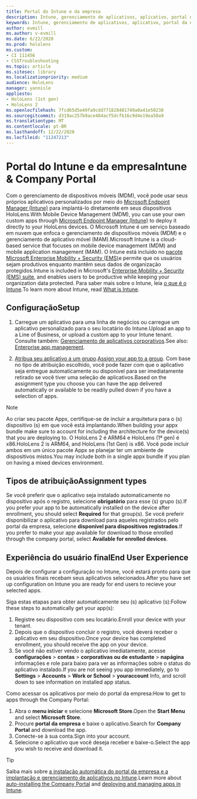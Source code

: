 ```yaml
---
title: Portal do Intune e da empresa
description: Intune, gerenciamento de aplicativos, aplicativo, portal da empresa, portal
keywords: Intune, gerenciamento de aplicativos, aplicativo, portal da empresa, portal, hololens
author: evmill
ms.author: v-evmill
ms.date: 6/22/2020
ms.prod: hololens
ms.custom:
- CI 111456
- CSSTroubleshooting
ms.topic: article
ms.sitesec: library
ms.localizationpriority: medium
audience: HoloLens
manager: yannisle
appliesto:
- HoloLens (1st gen)
- HoloLens 2
ms.openlocfilehash: 7fcd65d5e49fa9cdd771828401749a0a41e50238
ms.sourcegitcommit: d319ac257b9ace484acf5dcfb16c9d4e19ea50a9
ms.translationtype: MT
ms.contentlocale: pt-BR
ms.lasthandoff: 12/22/2020
ms.locfileid: "11247213"
---
```

# <span data-ttu-id="9343e-104">Portal do Intune e da empresa</span><span class="sxs-lookup"><span data-stu-id="9343e-104">Intune & Company Portal</span></span>

<span data-ttu-id="9343e-105">Com o gerenciamento de dispositivos móveis (MDM), você pode usar seus próprios aplicativos personalizados por meio do [Microsoft Endpoint Manager (Intune)](https://docs.microsoft.com/intune/windows-holographic-for-business) para implantá-lo diretamente em seus dispositivos HoloLens.</span><span class="sxs-lookup"><span data-stu-id="9343e-105">With Mobile Device Management (MDM), you can use your own custom apps through [Microsoft Endpoint Manager (Intune)](https://docs.microsoft.com/intune/windows-holographic-for-business) to deploy it directly to your HoloLens devices.</span></span> <span data-ttu-id="9343e-106">O Microsoft Intune é um serviço baseado em nuvem que enfoca o gerenciamento de dispositivos móveis (MDM) e o gerenciamento de aplicativo móvel (MAM).</span><span class="sxs-lookup"><span data-stu-id="9343e-106">Microsoft Intune is a cloud-based service that focuses on mobile device management (MDM) and mobile application management (MAM).</span></span> <span data-ttu-id="9343e-107">O Intune está incluído no [pacote Microsoft Enterprise Mobility + Security (EMS)](https://www.microsoft.com/microsoft-365/enterprise-mobility-security)e permite que os usuários sejam produtivos enquanto mantêm seus dados de organização protegidos.</span><span class="sxs-lookup"><span data-stu-id="9343e-107">Intune is included in Microsoft's [Enterprise Mobility + Security (EMS) suite](https://www.microsoft.com/microsoft-365/enterprise-mobility-security), and enables users to be productive while keeping your organization data protected.</span></span> <span data-ttu-id="9343e-108">Para saber mais sobre o Intune, leia [o que é o Intune](https://docs.microsoft.com/mem/intune/fundamentals/what-is-intune).</span><span class="sxs-lookup"><span data-stu-id="9343e-108">To learn more about Intune, read [What is Intune](https://docs.microsoft.com/mem/intune/fundamentals/what-is-intune).</span></span>

## <span data-ttu-id="9343e-109">Configuração</span><span class="sxs-lookup"><span data-stu-id="9343e-109">Setup</span></span>

1. <span data-ttu-id="9343e-110">Carregue um aplicativo para uma linha de negócios ou carregue um aplicativo personalizado para o seu locatário do Intune.</span><span class="sxs-lookup"><span data-stu-id="9343e-110">Upload an app to a Line of Business, or upload a custom app to your Intune tenant.</span></span> <span data-ttu-id="9343e-111">Consulte também: [Gerenciamento de aplicativos corporativos](https://docs.microsoft.com/windows/client-management/mdm/enterprise-app-management).</span><span class="sxs-lookup"><span data-stu-id="9343e-111">See also: [Enterprise app management](https://docs.microsoft.com/windows/client-management/mdm/enterprise-app-management).</span></span>

2. <span data-ttu-id="9343e-112">[Atribua seu aplicativo a um grupo](https://docs.microsoft.com/mem/intune/apps/apps-deploy).</span><span class="sxs-lookup"><span data-stu-id="9343e-112">[Assign your app to a group](https://docs.microsoft.com/mem/intune/apps/apps-deploy).</span></span> <span data-ttu-id="9343e-113">Com base no tipo de atribuição escolhido, você pode fazer com que o aplicativo seja entregue automaticamente ou disponível para ser imediatamente retirado se você tiver uma seleção de aplicativos.</span><span class="sxs-lookup"><span data-stu-id="9343e-113">Based on the assignment type you choose you can have the app delivered automatically or available to be readily pulled down if you have a selection of apps.</span></span> 

> [!NOTE] 
> <span data-ttu-id="9343e-114">Ao criar seu pacote Appx, certifique-se de incluir a arquitetura para o (s) dispositivo (s) em que você está implantando.</span><span class="sxs-lookup"><span data-stu-id="9343e-114">When building your appx bundle make sure to account for including the architecture for the device(s) that you are deploying to.</span></span> <span data-ttu-id="9343e-115">O HoloLens 2 é ARM64 e HoloLens (1ª gen) é x86.</span><span class="sxs-lookup"><span data-stu-id="9343e-115">HoloLens 2 is ARM64, and HoloLens (1st Gen) is x86.</span></span> <span data-ttu-id="9343e-116">Você pode incluir ambos em um único pacote Appx se planejar ter um ambiente de dispositivos mistos.</span><span class="sxs-lookup"><span data-stu-id="9343e-116">You may include both in a single appx bundle if you plan on having a mixed devices environment.</span></span>

## <span data-ttu-id="9343e-117">Tipos de atribuição</span><span class="sxs-lookup"><span data-stu-id="9343e-117">Assignment types</span></span>

<span data-ttu-id="9343e-118">Se você preferir que o aplicativo seja instalado automaticamente no dispositivo após o registro, selecione **obrigatório** para esse (s) grupo (s).</span><span class="sxs-lookup"><span data-stu-id="9343e-118">If you prefer your app to be automatically installed on the device after enrollment, you should select **Required** for that group(s).</span></span>
<span data-ttu-id="9343e-119">Se você preferir disponibilizar o aplicativo para download para aqueles registrados pelo portal da empresa, selecione **disponível para dispositivos registrados**.</span><span class="sxs-lookup"><span data-stu-id="9343e-119">If you prefer to make your app available for download to those enrolled through the company portal, select **Available for enrolled devices**.</span></span>


## <span data-ttu-id="9343e-120">Experiência do usuário final</span><span class="sxs-lookup"><span data-stu-id="9343e-120">End User Experience</span></span>

<span data-ttu-id="9343e-121">Depois de configurar a configuração no Intune, você estará pronto para que os usuários finais recebam seus aplicativos selecionados.</span><span class="sxs-lookup"><span data-stu-id="9343e-121">After you have set up configuration on Intune you are ready for end users to recieve your selected apps.</span></span>

<span data-ttu-id="9343e-122">Siga estas etapas para obter automaticamente seu (s) aplicativo (s):</span><span class="sxs-lookup"><span data-stu-id="9343e-122">Follow these steps to automatically get your app(s):</span></span>
1. <span data-ttu-id="9343e-123">Registre seu dispositivo com seu locatário.</span><span class="sxs-lookup"><span data-stu-id="9343e-123">Enroll your device with your tenant.</span></span> 
2. <span data-ttu-id="9343e-124">Depois que o dispositivo concluir o registro, você deverá receber o aplicativo em seu dispositivo.</span><span class="sxs-lookup"><span data-stu-id="9343e-124">Once your device has completed enrollment, you should receive the app on your device.</span></span> 
3. <span data-ttu-id="9343e-125">Se você não estiver vendo o aplicativo imediatamente, acesse **configurações**  >  **contas**  >  **corporativas ou de estudante**  >  **napágina** informações e role para baixo para ver as informações sobre o status do aplicativo instalado.</span><span class="sxs-lookup"><span data-stu-id="9343e-125">If you are not seeing you app immediately, go to **Settings** > **Accounts** > **Work or School** > **youraccount** Info, and scroll down to see information on installed app status.</span></span>

<span data-ttu-id="9343e-126">Como acessar os aplicativos por meio do portal da empresa:</span><span class="sxs-lookup"><span data-stu-id="9343e-126">How to get to apps through the Company Portal:</span></span>
1. <span data-ttu-id="9343e-127">Abra o **menu iniciar** e selecione **Microsoft Store**.</span><span class="sxs-lookup"><span data-stu-id="9343e-127">Open the **Start Menu** and select **Microsoft Store**.</span></span> 
2. <span data-ttu-id="9343e-128">Procure **portal da empresa** e baixe o aplicativo.</span><span class="sxs-lookup"><span data-stu-id="9343e-128">Search for **Company Portal** and download the app.</span></span>
3. <span data-ttu-id="9343e-129">Conecte-se à sua conta.</span><span class="sxs-lookup"><span data-stu-id="9343e-129">Sign into your account.</span></span>
4. <span data-ttu-id="9343e-130">Selecione o aplicativo que você deseja receber e baixe-o.</span><span class="sxs-lookup"><span data-stu-id="9343e-130">Select the app you wish to receive and download it.</span></span>

> [!Tip]
> <span data-ttu-id="9343e-131">Saiba mais sobre [a instalação automática do portal da empresa e a](https://docs.microsoft.com/mem/intune/apps/company-portal-app) [implantação e gerenciamento de aplicativos no Intune](https://docs.microsoft.com/mem/intune/fundamentals/windows-holographic-for-business#deploy-and-manage-apps).</span><span class="sxs-lookup"><span data-stu-id="9343e-131">Learn more about [auto-installing the Company Portal](https://docs.microsoft.com/mem/intune/apps/company-portal-app) and [deploying and managing apps in Intune](https://docs.microsoft.com/mem/intune/fundamentals/windows-holographic-for-business#deploy-and-manage-apps).</span></span>

